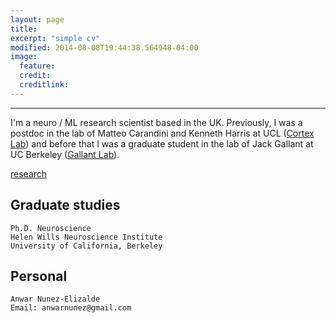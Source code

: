 ```yaml
---
layout: page
title:
excerpt: "simple cv"
modified: 2014-08-08T19:44:38.564948-04:00
image:
  feature:
  credit:
  creditlink:
---
```


---

I'm a neuro / ML research scientist based in the UK. Previously, I was a postdoc in the lab of Matteo Carandini and Kenneth Harris at UCL ([Cortex Lab][cortexlab]) and before that I was a graduate student in the lab of Jack Gallant at UC Berkeley ([Gallant Lab][gallantlab]).

<a markdown="0" href="{{ site.url }}/research" class="btn">research</a>

## Graduate studies

    Ph.D. Neuroscience
    Helen Wills Neuroscience Institute
    University of California, Berkeley

## Personal

    Anwar Nunez-Elizalde
    Email: anwarnunez@gmail.com

[cortexlab]: https://www.ucl.ac.uk/cortexlab/
[gallantlab]: https://gallantlab.org
